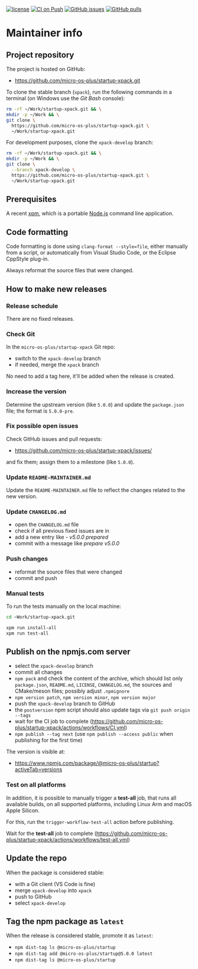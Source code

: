 [![license](https://img.shields.io/github/license/micro-os-plus/startup-xpack)](https://github.com/micro-os-plus/startup-xpack/blob/xpack/LICENSE)
[![CI on Push](https://github.com/micro-os-plus/startup-xpack/actions/workflows/CI.yml/badge.svg)](https://github.com/micro-os-plus/startup-xpack/actions/workflows/CI.yml)
[![GitHub issues](https://img.shields.io/github/issues/micro-os-plus/startup-xpack.svg)](https://github.com/micro-os-plus/startup-xpack/issues/)
[![GitHub pulls](https://img.shields.io/github/issues-pr/micro-os-plus/startup-xpack.svg)](https://github.com/micro-os-plus/startup-xpack/pulls)

# Maintainer info

## Project repository

The project is hosted on GitHub:

- <https://github.com/micro-os-plus/startup-xpack.git>

To clone the stable branch (`xpack`), run the following commands in a
terminal (on Windows use the _Git Bash_ console):

```sh
rm -rf ~/Work/startup-xpack.git && \
mkdir -p ~/Work && \
git clone \
  https://github.com/micro-os-plus/startup-xpack.git \
  ~/Work/startup-xpack.git
```

For development purposes, clone the `xpack-develop` branch:

```sh
rm -rf ~/Work/startup-xpack.git && \
mkdir -p ~/Work && \
git clone \
  --branch xpack-develop \
  https://github.com/micro-os-plus/startup-xpack.git \
  ~/Work/startup-xpack.git
```

## Prerequisites

A recent [xpm](https://xpack.github.io/xpm/), which is a portable
[Node.js](https://nodejs.org/) command line application.

## Code formatting

Code formatting is done using `clang-format --style=file`, either manually
from a script, or automatically from Visual Studio Code, or the Eclipse
CppStyle plug-in.

Always reformat the source files that were changed.

## How to make new releases

### Release schedule

There are no fixed releases.

### Check Git

In the `micro-os-plus/startup-xpack` Git repo:

- switch to the `xpack-develop` branch
- if needed, merge the `xpack` branch

No need to add a tag here, it'll be added when the release is created.

### Increase the version

Determine the upstream version (like `5.0.0`) and update the `package.json`
file; the format is `5.0.0-pre`.

### Fix possible open issues

Check GitHub issues and pull requests:

- <https://github.com/micro-os-plus/startup-xpack/issues/>

and fix them; assign them to a milestone (like `5.0.0`).

### Update `README-MAINTAINER.md`

Update the `README-MAINTAINER.md` file to reflect the changes
related to the new version.

### Update `CHANGELOG.md`

- open the `CHANGELOG.md` file
- check if all previous fixed issues are in
- add a new entry like _- v5.0.0 prepared_
- commit with a message like _prepare v5.0.0_

### Push changes

- reformat the source files that were changed
- commit and push

### Manual tests

To run the tests manually on the local machine:

```sh
cd ~Work/startup-xpack.git

xpm run install-all
xpm run test-all
```

## Publish on the npmjs.com server

- select the `xpack-develop` branch
- commit all changes
- `npm pack` and check the content of the archive, which should list
  only `package.json`, `README.md`, `LICENSE`, `CHANGELOG.md`,
  the sources and CMake/meson files;
  possibly adjust `.npmignore`
- `npm version patch`, `npm version minor`, `npm version major`
- push the `xpack-develop` branch to GitHub
- the `postversion` npm script should also update tags via `git push origin --tags`
- wait for the CI job to complete
  (<https://github.com/micro-os-plus/startup-xpack/actions/workflows/CI.yml>)
- `npm publish --tag next` (use `npm publish --access public` when
  publishing for the first time)

The version is visible at:

- <https://www.npmjs.com/package/@micro-os-plus/startup?activeTab=versions>

### Test on all platforms

In addition, it is possible to manually trigger a **test-all** job, that
runs all available builds, on all supported platforms, including Linux Arm
and macOS Apple Silicon.

For this, run the `trigger-workflow-test-all` action before publishing.

Wait for the **test-all** job to complete
  (<https://github.com/micro-os-plus/startup-xpack/actions/workflows/test-all.yml>)

## Update the repo

When the package is considered stable:

- with a Git client (VS Code is fine)
- merge `xpack-develop` into `xpack`
- push to GitHub
- select `xpack-develop`

## Tag the npm package as `latest`

When the release is considered stable, promote it as `latest`:

- `npm dist-tag ls @micro-os-plus/startup`
- `npm dist-tag add @micro-os-plus/startup@5.0.0 latest`
- `npm dist-tag ls @micro-os-plus/startup`
